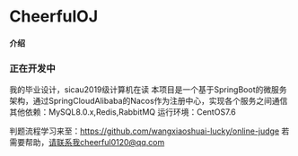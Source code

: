# CheerfulOJ

#### 介绍
### 正在开发中
我的毕业设计，sicau2019级计算机在读
本项目是一个基于SpringBoot的微服务架构，通过SpringCloudAlibaba的Nacos作为注册中心，实现各个服务之间通信
其他依赖：MySQL8.0.x,Redis,RabbitMQ
运行环境：CentOS7.6

判题流程学习来至：https://github.com/wangxiaoshuai-lucky/online-judge
若需要帮助，请联系我cheerful0120@qq.com
